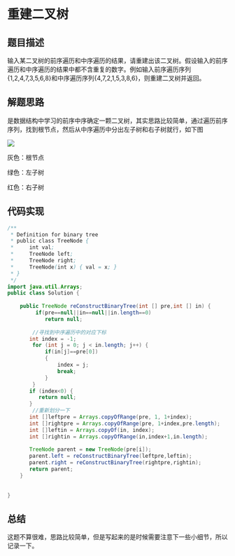 # 重建二叉树

## 题目描述

输入某二叉树的前序遍历和中序遍历的结果，请重建出该二叉树。假设输入的前序遍历和中序遍历的结果中都不含重复的数字。例如输入前序遍历序列{1,2,4,7,3,5,6,8}和中序遍历序列{4,7,2,1,5,3,8,6}，则重建二叉树并返回。

## 解题思路

是数据结构中学习的前序中序确定一颗二叉树，其实思路比较简单，通过遍历前序序列，找到根节点，然后从中序遍历中分出左子树和右子树就行，如下图

![](https://gitee.com/zhou-ning/BlogImage/raw/master/刷题/重建二叉树.png)

灰色：根节点

绿色：左子树

红色：右子树

## 代码实现

```java
/**
 * Definition for binary tree
 * public class TreeNode {
 *     int val;
 *     TreeNode left;
 *     TreeNode right;
 *     TreeNode(int x) { val = x; }
 * }
 */
import java.util.Arrays;
public class Solution {
    
    public TreeNode reConstructBinaryTree(int [] pre,int [] in) {
         if(pre==null||in==null||in.length==0)
            return null;
        
    	//寻找到中序遍历中的对应下标
       int index = -1;
        for (int j = 0; j < in.length; j++) {
            if(in[j]==pre[0])
            {
                index = j;
                break;
            }
        }
       if (index<0) {
          return null; 
       }
		//重新划分一下
       int []leftpre = Arrays.copyOfRange(pre, 1, 1+index);
       int []rightpre = Arrays.copyOfRange(pre, 1+index,pre.length);
       int []leftin = Arrays.copyOf(in, index);
       int []rightin = Arrays.copyOfRange(in,index+1,in.length); 
        
       TreeNode parent = new TreeNode(pre[i]);
       parent.left = reConstructBinaryTree(leftpre,leftin);
       parent.right = reConstructBinaryTree(rightpre,rightin);
       return parent;
    }
    
    
}
```

## 总结

这题不算很难，思路比较简单，但是写起来的是时候需要注意下一些小细节，所以记录一下。